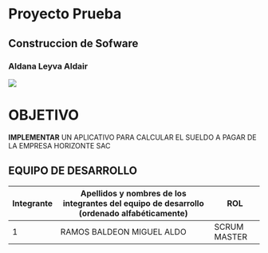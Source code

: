 # Proyecto Prueba
## Construccion de Sofware
### Aldana Leyva Aldair
![](/Proyecto-de-Fin-de-Curso/src/ImagenProyecto.jpg)

# OBJETIVO
**IMPLEMENTAR** UN APLICATIVO PARA CALCULAR EL SUELDO A PAGAR DE LA EMPRESA HORIZONTE SAC
## EQUIPO DE DESARROLLO
Integrante | Apellidos y nombres de los integrantes del equipo de desarrollo (ordenado alfabéticamente) | ROL
---------- | ------------------------------------------------------------------------------------------ | ---
1 | RAMOS BALDEON MIGUEL ALDO	| SCRUM MASTER
